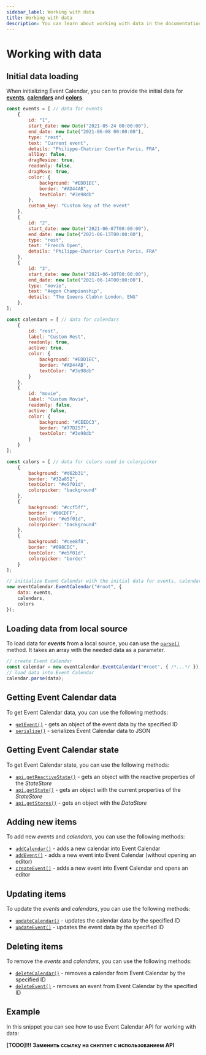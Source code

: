 ```yaml
---
sidebar_label: Working with data
title: Working with data
description: You can learn about working with data in the documentation of the DHTMLX JavaScript Event Calendar library. Browse developer guides and API reference, try out code examples and live demos, and download a free 30-day evaluation version of DHTMLX Event Calendar.
---
```


# Working with data

## Initial data loading

When initializing Event Calendar, you can to provide the initial data for [**events**](api/config/js_eventcalendar_data_config.md), [**calendars**](api/config/js_eventcalendar_calendars_config.md) and [**colors**](api/config/js_eventcalendar_colors_config.md).

~~~jsx {1,38,63,86-88}
const events = [ // data for events
    {
        id: "1",
        start_date: new Date("2021-05-24 00:00:00"),
        end_date: new Date("2021-06-08 00:00:00"),
        type: "rest",
        text: "Current event",
        details: "Philippe-Chatrier Court\n Paris, FRA",
        allDay: false,
        dragResize: true,
        readonly: false,
        dragMove: true,
        color: {
            background: "#EDD1EC",
            border: "#AD44AB",
            textColor: "#3e98db"
        },
        custom_key: "Custom key of the event"
    },
    {
        id: "2",
        start_date: new Date("2021-06-07T00:00:00"),
        end_date: new Date("2021-06-13T00:00:00"),
        type: "rest",
        text: "French Open",
        details: "Philippe-Chatrier Court\n Paris, FRA"  
    },
    {
        id: "3",
        start_date: new Date("2021-06-10T00:00:00"),
        end_date: new Date("2021-06-14T00:00:00"),
        type: "movie",
        text: "Aegon Championship",
        details: "The Queens Club\n London, ENG"
    },
];

const calendars = [ // data for calendars
    {
        id: "rest",
        label: "Custom Rest",
        readonly: true,
        active: true,
        color: {
            background: "#EDD1EC",
            border: "#AD44AB",
            textColor: "#3e98db"
        }
    },
    {
        id: "movie",
        label: "Custom Movie",
        readonly: false,
        active: false,
        color: {
            background: "#CEEDC3",
            border: "#77D257",
            textColor: "#3e98db"
        }
    }
];

const colors = [ // data for colors used in colorpicker
    {
        background: "#d62b31",
        border: "#32a852",
        textColor: "#e5f01d",
        colorpicker: "background"
    },
    {
        background: "#ccf5ff",
        border: "#00CDFF",
        textColor: "#e5f01d",
        colorpicker: "background"
    },
    {
        background: "#cee8f8",
        border: "#098CDC",
        textColor: "#e5f01d",
        colorpicker: "border"
    }
];

// initialize Event Calendar with the initial data for events, calendars and colors
new eventCalendar.EventCalendar("#root", {
	data: events, 
	calendars, 
	colors 
});
~~~

## Loading data from local source

To load data for ***events*** from a local source, you can use the [`parse()`](api/methods/js_eventcalendar_parse_method.md) method. It takes an array with the needed data as a parameter. 

~~~js {4}
// create Event Calendar
const calendar = new eventCalendar.EventCalendar("#root", { /*...*/ });
// load data into Event Calendar
calendar.parse(data);
~~~

## Getting Event Calendar data

To get Event Calendar data, you can use the following methods:

- [`getEvent()`](api/methods/js_eventcalendar_getevent_method.md) - gets an object of the event data by the specified ID
- [`serialize()`](api/methods/js_eventcalendar_serialize_method.md) - serializes Event Calendar data to JSON

## Getting Event Calendar state

To get Event Calendar state, you can use the following methods:

- [`api.getReactiveState()`](api/internal/js_eventcalendar_getreactivestate_method.md) - gets an object with the reactive properties of the *StateStore*
- [`api.getState()`](api/internal/js_eventcalendar_getstate_method.md) - gets an object with the current properties of the *StateStore*
- [`api.getStores()`](api/internal/js_eventcalendar_getstores_method.md) - gets an object with the *DataStore*

## Adding new items

To add new *events* and *calendars*, you can use the following methods:

- [`addCalendar()`](api/methods/js_eventcalendar_addcalendar_method.md) - adds a new calendar into Event Calendar
- [`addEvent()`](api/methods/js_eventcalendar_addevent_method.md) - adds a new event into Event Calendar (without opening an editor)
- [`createEvent()`](api/methods/js_eventcalendar_createevent_method.md) - adds a new event into Event Calendar and opens an editor

## Updating items

To update the *events* and *calendars*, you can use the following methods:

- [`updateCalendar()`](api/methods/js_eventcalendar_updatecalendar_method.md) - updates the calendar data by the specified ID
- [`updateEvent()`](api/methods/js_eventcalendar_updateevent_method.md) - updates the event data by the specified ID

## Deleting items

To remove the *events* and *calendars*, you can use the following methods:

- [`deleteCalendar()`](api/methods/js_eventcalendar_deletecalendar_method.md) - removes a calendar from Event Calendar by the specified ID
- [`deleteEvent()`](api/methods/js_eventcalendar_deleteevent_method.md) - removes an event from Event Calendar by the specified ID

## Example

In this snippet you can see how to use Event Calendar API for working with data:

**[TODO]!!! Заменить ссылку на сниппет с использованием API**
<iframe src="" frameborder="0" class="snippet_iframe" width="100%" height="500"></iframe>
